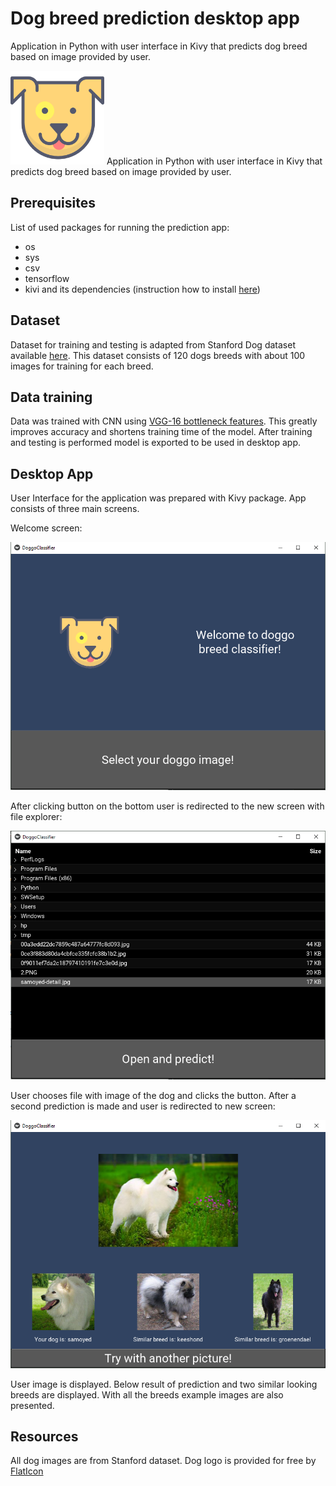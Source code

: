 # Dog breed prediction desktop app

Application in Python with user interface in Kivy that predicts dog breed based on image provided by user.


  <img width="150" height="150" src="https://github.com/agatachamula/dog-breed-prediction-desktop-app/blob/master/resources/dog.png?raw=true"> Application in Python with user interface in Kivy that predicts dog breed based on image provided by user.



## Prerequisites

List of used packages for running the prediction app:
* os
* sys
* csv
* tensorflow
* kivi and its dependencies (instruction how to install [here](https://kivy.org/doc/stable/installation/installation-windows.html))

## Dataset

Dataset for training and testing is adapted from Stanford Dog dataset available [here](http://vision.stanford.edu/aditya86/ImageNetDogs/).
This dataset consists of 120 dogs breeds with about 100 images for training for each breed.

## Data training

Data was trained with CNN using [VGG-16 bottleneck features](https://s3-us-west-1.amazonaws.com/udacity-aind/dog-project/DogVGG16Data.npz). 
This greatly improves accuracy and shortens training time of the model.
After training and testing is performed model is exported to be used in desktop app.

## Desktop App

User Interface for the application was prepared with Kivy package. App consists of three main screens.

Welcome screen:

![alt text](https://github.com/agatachamula/dog-breed-prediction-desktop-app/blob/master/App%20screens/1.PNG?raw=true)


After clicking button on the bottom user is redirected to the new screen with file explorer:

![alt text](https://github.com/agatachamula/dog-breed-prediction-desktop-app/blob/master/App%20screens/2.PNG?raw=true)


User chooses file with image of the dog and clicks the button. After a second prediction is made and user is redirected to new screen:

![alt text](https://github.com/agatachamula/dog-breed-prediction-desktop-app/blob/master/App%20screens/3.PNG?raw=true)


User image is displayed. Below result of prediction and two similar looking breeds are displayed. With all the breeds example images are also presented.

## Resources

All dog images are from Stanford dataset.
Dog logo is provided for free by [FlatIcon](https://www.flaticon.com/)
